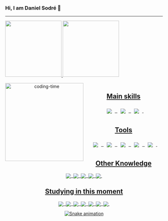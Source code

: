 ### Hi, I am Daniel Sodré 👋

<hr>

<div align="left">
  <a href=https://github.com/DaronBecaus>
  <img height=180em src=https://github-readme-stats.vercel.app/api?username=DaronBecaus&show_icons=true&theme=codeSTACKr>
  <img height=180em src=https://github-readme-stats.vercel.app/api/top-langs/?username=DaronBecaus&theme=codeSTACKr>
</div>

<div  align="center"> 
  <div style="display: inline_block"><br>
        <img align="left" height="250" alt="coding-time" src="https://www.alura.com.br/artigos/assets/hello-world-em-varias-linguagens/imagem1.gif">
        <h2 align="center">Main skills</h2>
        <img style="padding: 10px;" align="center" src="https://img.shields.io/badge/GitHub-293548?style=for-the-badge&logo=github&logoColor=white">&nbsp
        <img style="padding: 10px;" align="center" src="https://img.shields.io/badge/HTML5-E34F26?style=for-the-badge&logo=html5&logoColor=white">&nbsp
        <img style="padding: 10px;" align="center" src="https://img.shields.io/badge/CSS3-1572B6?style=for-the-badge&logo=css3&logoColor=white">&nbsp
        <h2 align="center">Tools</h2>
        <img  style="padding: 10px;" align="center" src="https://img.shields.io/badge/Visual_Studio_Code-0078D4?style=for-the-badge&logo=visual%20studio%20code&logoColor=white">&nbsp
        <img  style="padding: 10px;" align="center" src="https://img.shields.io/badge/GIT-E44C30?style=for-the-badge&logo=git&logoColor=white">&nbsp
        <img  style="padding: 10px;" align="center" src="https://img.shields.io/badge/GitHub-293548?style=for-the-badge&logo=github&logoColor=white">&nbsp
        <img  style="padding: 10px;" align="center" src="https://img.shields.io/badge/Windows-0078D6?style=for-the-badge&logo=windows&logoColor=white">&nbsp
        <img  style="padding: 10px;" align="center" src="https://img.shields.io/badge/Microsoft_Office-D83B01?style=for-the-badge&logo=microsoft-office&logoColor=white">&nbsp
        <h2 align="center">Other Knowledge</h2>
        <img align="center" src="https://img.shields.io/badge/Bootstrap-563D7C?style=for-the-badge&logo=bootstrap&logoColor=white">&nbsp
        <img align="center" src="https://img.shields.io/badge/Figma-F24E1E?style=for-the-badge&logo=figma&logoColor=white">&nbsp
        <img align="center" src="https://img.shields.io/badge/Canva-%2300C4CC.svg?&style=for-the-badge&logo=Canva&logoColor=white">&nbsp
        <img align="center" src="https://img.shields.io/badge/Adobe%20Photoshop-31A8FF?style=for-the-badge&logo=Adobe%20Photoshop&logoColor=black">&nbsp
        <img align="center" src="https://img.shields.io/badge/Adobe%20Illustrator-FF9A00?style=for-the-badge&logo=adobe%20illustrator&logoColor=white">&nbsp
        <h2 align="center">Studying in this moment</h2>
        <img align="center" src="	https://img.shields.io/badge/Python-14354C?style=for-the-badge&logo=python&logoColor=white">&nbsp
        <img align="center" src="https://img.shields.io/badge/JavaScript-F7DF1E?style=for-the-badge&logo=javascript&logoColor=black">&nbsp
        <img align="center" src="https://img.shields.io/badge/TypeScript-007ACC?style=for-the-badge&logo=typescript&logoColor=white">&nbsp
        <img align="center" src="https://img.shields.io/badge/React-20232A?style=for-the-badge&logo=react&logoColor=61DAFB">&nbsp
        <img align="center" src="https://img.shields.io/badge/PHP-777BB4?style=for-the-badge&logo=php&logoColor=white">&nbsp
        <img align="center" src="https://img.shields.io/badge/Markdown-000000?style=for-the-badge&logo=markdown&logoColor=white">&nbsp
        <img align="center" src="https://img.shields.io/badge/MySQL-00000F?style=for-the-badge&logo=mysql&logoColor=white">&nbsp
   </div>
        
![Snake animation](https://github.com/DaronBecaus/DaronBecaus/blob/output/github-contribution-grid-snake.svg)
